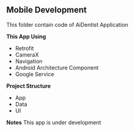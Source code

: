 ## Mobile Development
This folder contain code of AiDentist Application

**This App Using**
- Retrofit
- CameraX
- Navigation
- Android Architecture Component
- Google Service

**Project Structure**
- App
- Data
- UI

**Notes**
This app is under development
